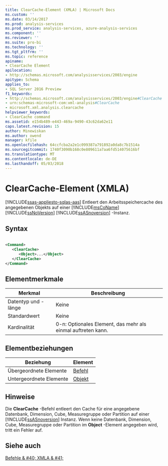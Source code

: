```yaml
---
title: ClearCache-Element (XMLA) | Microsoft Docs
ms.custom: ''
ms.date: 03/14/2017
ms.prod: analysis-services
ms.prod_service: analysis-services, azure-analysis-services
ms.component: ''
ms.reviewer: ''
ms.suite: pro-bi
ms.technology: ''
ms.tgt_pltfrm: ''
ms.topic: reference
apiname:
- ClearCache Element
apilocation:
- http://schemas.microsoft.com/analysisservices/2003/engine
apitype: Schema
applies_to:
- SQL Server 2016 Preview
f1_keywords:
- http://schemas.microsoft.com/analysisservices/2003/engine#ClearCache
- urn:schemas-microsoft-com:xml-analysis#ClearCache
- microsoft.xml.analysis.clearcache
helpviewer_keywords:
- ClearCache command
ms.assetid: e154b489-e443-469a-9490-43c62da62e11
caps.latest.revision: 15
author: Minewiskan
ms.author: owend
manager: kfile
ms.openlocfilehash: 64ccfcba2a2e1c099387a791892a0da8c7b1514a
ms.sourcegitcommit: 1740f3090b168c0e809611a7aa6fd514075616bf
ms.translationtype: MT
ms.contentlocale: de-DE
ms.lasthandoff: 05/03/2018
---
```

# <a name="clearcache-element-xmla"></a>ClearCache-Element (XMLA) 
[!INCLUDE[ssas-appliesto-sqlas-aas](../../../includes/ssas-appliesto-sqlas-aas.md)]
  Entleert den Arbeitsspeichercache des angegebenen Objekts auf einer [!INCLUDE[msCoName](../../../includes/msconame-md.md)] [!INCLUDE[ssNoVersion](../../../includes/ssnoversion-md.md)] [!INCLUDE[ssASnoversion](../../../includes/ssasnoversion-md.md)] -Instanz.  
  
## <a name="syntax"></a>Syntax  
  
```xml  
  
<Command>  
   <ClearCache>  
      <Object>...</Object>  
   </ClearCache>  
</Command>  
```  
  
## <a name="element-characteristics"></a>Elementmerkmale  
  
|Merkmal|Beschreibung|  
|--------------------|-----------------|  
|Datentyp und -länge|Keine|  
|Standardwert|Keine|  
|Kardinalität|0-n: Optionales Element, das mehr als einmal auftreten kann.|  
  
## <a name="element-relationships"></a>Elementbeziehungen  
  
|Beziehung|Element|  
|------------------|-------------|  
|Übergeordnete Elemente|[Befehl](../../../analysis-services/xmla/xml-elements-properties/command-element-xmla.md)|  
|Untergeordnete Elemente|[Objekt](../../../analysis-services/xmla/xml-elements-properties/object-element-xmla.md)|  
  
## <a name="remarks"></a>Hinweise  
 Die **ClearCache** -Befehl entleert den Cache für eine angegebene Datenbank, Dimension, Cube, Measuregruppe oder Partition auf einer [!INCLUDE[ssASnoversion](../../../includes/ssasnoversion-md.md)] Instanz. Wenn keine Datenbank, Dimension, Cube, Measuregruppe oder Partition im **Object** -Element angegeben wird, tritt ein Fehler auf.  
  
## <a name="see-also"></a>Siehe auch  
 [Befehle & #40; XMLA & #41;](../../../analysis-services/xmla/xml-elements-commands/xml-elements-commands.md)  
  
  
